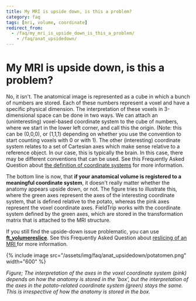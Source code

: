 ```yaml
---
title: My MRI is upside down, is this a problem?
category: faq
tags: [mri, volume, coordinate]
redirect_from:
  - /faq/my_mri_is_upside_down_is_this_a_problem/
    - /faq/anat_upsidedown/
---
```


# My MRI is upside down, is this a problem?

No, it isn't. The anatomical image is represented as a cube in which a bunch of numbers are stored. Each of these numbers represent a voxel and have a specific physical dimension. The interpretation of these voxels in 3-dimensional space can be done in two ways. We can attach an (uninteresting) voxel-based coordinate system to the cube of numbers, where we start in the lower left corner, and call this the origin. (Note: this can be (0,0,0), or (1,1,1) depending on whether you use the convention to start counting voxels with 0 or with 1). The other (interesting) coordinate system relates to a set of Cartesian axes which make sense relative to a reference object. In our case, this is typically the brain. In this case, there may be different conventions that can be used. See this Frequently Asked Question about [the definition of coordinate systems](/faq/coordsys) for more information.

The bottom line is now, that **if your anatomical volume is registered to a meaningful coordinate system**, it doesn't really matter whether the anatomy appears upside down, or not. The figure tries to illustrate this, where the green axes represent the axes of the interesting coordinate system, that is defined relative to the potato, whereas the pink axes represent the voxel coordinate axes. FieldTrip works with the coordinate system defined by the green axes, which are stored in the transformation matrix that is attached to the MRI structure.

If you still find the upside-down issue problematic, you can use **[ft_volumereslice](/reference/ft_volumereslice)**. See this Frequently Asked Question about [reslicing of an MRI ](/faq/how_change_mri_orientation_size_fov) for more information.

{% include image src="/assets/img/faq/anat_upsidedown/potatomen.png" width="600" %}

_Figure; The interpretation of the axes in the voxel coordinate system (pink) depends on how the anatomy is stored in the 'box', but the interpretation of the axes in the potato-related coordinate system (green) stays the same. This is irrespective of how the anatomy is stored in the box._
